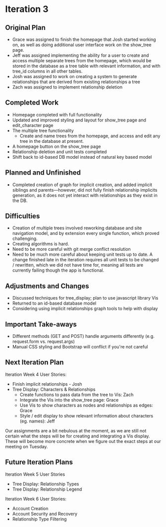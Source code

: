 # Iteration 3

Original Plan
---------------------
- Grace was assigned to finish the homepage that Josh started working on, as well as doing additional user interface
work on the show_tree page.
- Jeff was assigned implementing the ability for a user to create and access multiple separate trees from the homepage,
which would be stored in the database as a tree table with relevant information, and with tree_id columns in all other
tables.
- Josh was assigned to work on creating a system to generate relationships that are derived from existing relationships
a tree
- Zach was assigned to implement relationship deletion

Completed Work
---------------------
- Homepage completed with full functionality
- Updated and improved styling and layout for show_tree page and edit_character page 
- The multiple tree functionality
  - Create and name trees from the homepage, and access and edit any tree in the database at present.
- A homepage button on the show_tree page
- Relationship deletion and unit tests completed
- Shift back to id-based DB model instead of natural key based model

Planned and Unfinished
---------------------
- Completed creation of graph for implicit creation, and added implicit siblings and parents—however, did not fully 
finish relationship implicits generation, as it does not yet interact with relationships as they exist in the DB.

Difficulties
---------------------
- Creation of multiple trees involved reworking database and site navigation model, and by extension every single 
function, which proved challenging.
- Creating algorithms is hard.
- Need to be more careful with git merge conflict resolution 
- Need to be much more careful about keeping unit tests up to date. A change finished late in the iteration requires 
all unit tests to be changed / rewritten, which we did not have time for, meaning all tests are currently failing though
the app is functional.

Adjustments and Changes
---------------------
- Discussed techniques for tree_display; plan to use javascript library Vis
- Returned to an id-based database model
- Considering using implicit relationships graph tools to help with display 

Important Take-aways
---------------------
- Different methods (GET and POST) handle arguments differently (e.g. request.form vs. request.args)
- Manual CSS styling and Bootstrap will conflict if you're not careful

Next Iteration Plan
---------------------
Iteration Week 4 User Stories:

- Finish implicit relationships - Josh
- Tree Display: Characters & Relationships
  - Create functions to pass data from the tree to Vis: Zach 
  - Integrate the Vis into the show_tree page: Grace
  - Use Vis to show characters as nodes and relationships as edges: Grace 
  - Style / edit display to show relevant information about characters (eg. names): Jeff

Our assignments are a bit nebulous at the moment, as we are still not certain what the steps will be for creating and
integrating a Vis display. These will become more concrete when we figure out the exact steps at our meeting on Tuesday.


Future Iteration Plans
---------------------

Iteration Week 5 User Stories
- Tree Display: Relationship Types
- Tree Display: Relationship Legend

Iteration Week 6 User Stories:
- Account Creation
- Account Security and Recovery
- Relationship Type Filtering